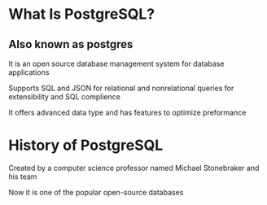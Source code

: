 # What Is PostgreSQL?
## Also known as postgres

It is an open source database management system for database applications

Supports SQL and JSON for relational and nonrelational queries for extensibility and SQL complience

It offers advanced data type and has features to optimize preformance

# History of PostgreSQL

Created by a computer science professor named Michael Stonebraker and his team

Now it is one of the popular open-source databases

